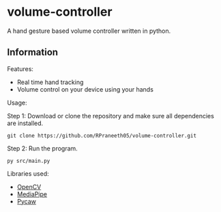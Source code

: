 # volume-controller
A hand gesture based volume controller written in python.

## Information

Features:
* Real time hand tracking
* Volume control on your device using your hands

Usage:

Step 1: Download or clone the repository and make sure all dependencies are installed.

```
git clone https://github.com/RPraneeth05/volume-controller.git
```

Step 2: Run the program.

```
py src/main.py
```

Libraries used:
* [OpenCV](https://github.com/opencv/opencv)
* [MediaPipe](https://github.com/google/mediapipe)
* [Pycaw](https://github.com/AndreMiras/pycaw)
